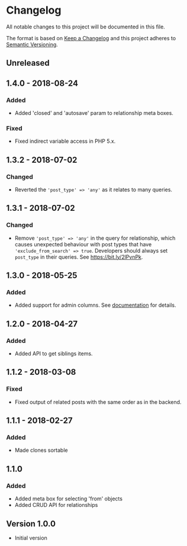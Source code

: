 # Changelog
All notable changes to this project will be documented in this file.

The format is based on [Keep a Changelog](http://keepachangelog.com/en/1.0.0/) and this project adheres to [Semantic Versioning](http://semver.org/spec/v2.0.0.html).

## Unreleased

## 1.4.0 - 2018-08-24
### Added
- Added 'closed' and 'autosave' param to relationship meta boxes.

### Fixed
- Fixed indirect variable access in PHP 5.x.

## 1.3.2 - 2018-07-02
### Changed
- Reverted the `'post_type' => 'any'` as it relates to many queries.

## 1.3.1 - 2018-07-02
### Changed
- Remove `'post_type' => 'any'` in the query for relationship, which causes unexpected behaviour with post types that have `'exclude_from_search' => true`. Developers should always set `post_type` in their queries. See https://bit.ly/2lPvnPk.

## 1.3.0 - 2018-05-25
### Added
- Added support for admin columns. See [documentation](https://docs.metabox.io/extensions/mb-relationships/) for details.

## 1.2.0 - 2018-04-27
### Added
- Added API to get siblings items.

## 1.1.2 - 2018-03-08
### Fixed
- Fixed output of related posts with the same order as in the backend.

## 1.1.1 - 2018-02-27
### Added
- Made clones sortable

## 1.1.0
### Added
- Added meta box for selecting 'from' objects
- Added CRUD API for relationships

## Version 1.0.0
- Initial version
